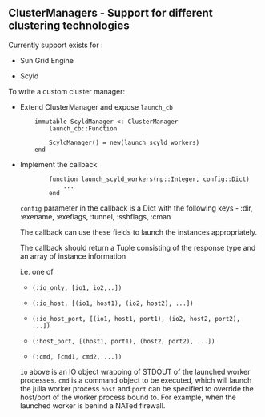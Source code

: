 ## ClusterManagers - Support for different clustering technologies

Currently support exists for :

- Sun Grid Engine

- Scyld

To write a custom cluster manager:

- Extend ClusterManager and expose ```launch_cb```

    ```
        immutable ScyldManager <: ClusterManager
            launch_cb::Function

            ScyldManager() = new(launch_scyld_workers)
        end
    ```

- Implement the callback
    ```
            function launch_scyld_workers(np::Integer, config::Dict)
                ...
            end
    ```

    ``config`` parameter in the callback is a Dict with the following keys - :dir, :exename, :exeflags, :tunnel, :sshflags, :cman 
    
    
    The callback can use these fields to launch the instances appropriately.

    The callback should return a Tuple consisting of the response type and an array of instance information

    i.e. one of

    - ```(:io_only, [io1, io2,..]) ```
    
    - ```(:io_host, [(io1, host1), (io2, host2), ...])  ```
    
    - ```(:io_host_port, [(io1, host1, port1), (io2, host2, port2), ...])  ```
    
    - ```(:host_port, [(host1, port1), (host2, port2), ...])  ```
    
    - ```(:cmd, [cmd1, cmd2, ...])  ```

    ```io``` above is an IO object wrapping of STDOUT of the launched worker processes. 
    ```cmd``` is a command object to be executed, which will launch the julia worker process
    ```host``` and ```port``` can be specified to override the host/port of the worker process 
    bound to. For example, when the launched worker is behind a NATed firewall.
    
